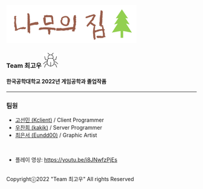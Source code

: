 <img src="로고.png"/>

### Team 최고우 <img src="팀로고.png" width="40" height="40"/>
#### 한국공학대학교 2022년 게임공학과 졸업작품
---
### 팀원
* [고선민 (Kclient)](https://github.com/go4521304) / Client Programmer
* [우찬희 (kakik)](https://github.com/kakik) / Server Programmer
* [최은서 (Eundd00)](https://github.com/Eundd00) / Graphic Artist
</br>

* 플레이 영상: https://youtu.be/i8JNwfzPjEs


<br>
Copyrightⓒ2022 "Team 최고우" All rights Reserved
